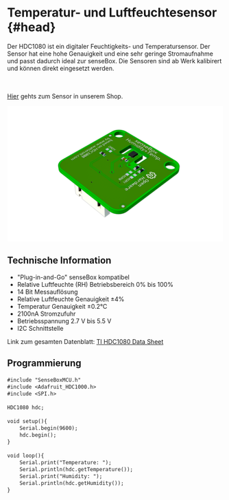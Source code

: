 # Temperatur- und Luftfeuchtesensor {#head}
<div class="description">Der HDC1080 ist ein digitaler Feuchtigkeits- und Temperatursensor. Der Sensor hat eine hohe Genauigkeit und eine sehr geringe Stromaufnahme und passt dadurch ideal zur senseBox. Die Sensoren sind ab Werk kalibirert und können direkt eingesetzt werden. </div>

<div class="line">
    <br>
    <br>
</div>

[Hier](https://sensebox.kaufen/product/temperatur-luftfeuchte) gehts zum Sensor in unserem Shop.

![Temperatur und Luftfeuchtesensor](https://github.com/sensebox/resources/raw/master/gitbook_pictures/hds%20top.png)

## Technische Information

* "Plug-in-and-Go" senseBox kompatibel
* Relative Luftfeuchte (RH) Betriebsbereich 0% bis 100%
* 14 Bit Messauflösung
* Relative Luftfeuchte Genauigkeit ±4%
* Temperatur Genauigkeit ±0.2°C
* 2100nA Stromzufuhr
* Betriebsspannung 2.7 V bis 5.5 V
* I2C Schnittstelle

Link zum gesamten Datenblatt: [TI HDC1080 Data Sheet](http://www.ti.com/lit/ds/symlink/hdc1080.pdf)

## Programmierung

```arduino
#include "SenseBoxMCU.h"
#include <Adafruit_HDC1000.h>
#include <SPI.h>

HDC1080 hdc;

void setup(){
    Serial.begin(9600);
    hdc.begin();
}

void loop(){
    Serial.print("Temperature: ");
    Serial.println(hdc.getTemperature());
    Serial.print("Humidity: ");
    Serial.println(hdc.getHumidity());
}
```